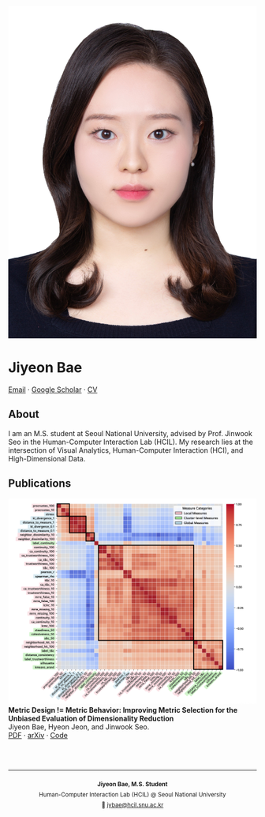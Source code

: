 <link rel="stylesheet" href="assets/css/custom.css">

<div class="profile-section">
  <img src="./me.jpg" alt="profile photo" class="profile-photo">
  <div class="profile-content">
    <h1>Jiyeon Bae</h1>
    <p class="links">
      <a href="mailto:jybae@hcil.snu.ac.kr">Email</a> · 
      <a href="https://scholar.google.com/citations?user=BETDiI4AAAAJ&hl=ko">Google Scholar</a> · 
      <a href="./cv.pdf">CV</a>
    </p>
    <h2>About</h2>
    <p>I am an M.S. student at Seoul National University, advised by Prof. Jinwook Seo in the Human-Computer Interaction Lab (HCIL). My research lies at the intersection of Visual Analytics, Human-Computer Interaction (HCI), and High-Dimensional Data.</p>
  </div>
</div>

## Publications

<div class="pub-item">
  <img class="pub-thumb" src="./paper.png" alt="thumbnail">
  <div class="pub-content">
    <b>Metric Design != Metric Behavior: Improving Metric Selection for the Unbiased Evaluation of Dimensionality Reduction</b><br>
    Jiyeon Bae, Hyeon Jeon, and Jinwook Seo.<br>
    <a href="./mdmb.pdf">PDF</a> · <a href="https://arxiv.org/abs/2507.02225">arXiv</a> · <a href="https://github.com/JiyeonBae/dr-metric-selection.git">Code</a>
  </div>
</div>

<br><br>

---

<p align="center">
  <sub>
    <b>Jiyeon Bae, M.S. Student</b><br>
    Human-Computer Interaction Lab (HCIL) @ Seoul National University<br>
    📧 <a href="mailto:jybae@hcil.snu.ac.kr">jybae@hcil.snu.ac.kr</a>
  </sub>
</p>

